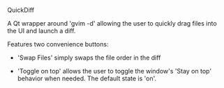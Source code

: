 QuickDiff

A Qt wrapper around 'gvim -d' allowing the user to quickly drag files into the UI and launch a diff.

Features two convenience buttons:

* 'Swap Files' simply swaps the file order in the diff

* 'Toggle on top' allows the user to toggle the window's 'Stay on top' behavior when needed.  The default state is 'on'.
